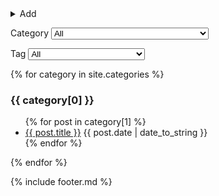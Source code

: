 ---
---
<details>
  <summary>Add</summary>
  <form id='add'>
    <input id=add_title placeholder=Title required>
    <input id=add_category placeholder=Category required>
    <select name="add_category" id="add_category">
      {% assign sorted_categories = site.categories | sort %}{% for category in sorted_categories %}<option value="{{ category[0] }}">{{ category[0] }} ({{ category[1] | size }})</option>{% endfor %}
    </select>
    <input id=add_tags placeholder=Tags>
    <input type=submit value=Editor>
  </form>
    <script>
    document.getElementById('add').onsubmit = (event) => {
      event.preventDefault();
      const category = document.getElementById('add_category').value.toLowerCase().replace(/[^a-zA-Z0-9]+/g,'-');
      const date = "{{ site.time | date: '%Y-%m-%d-' }}";
      const title = document.getElementById('add_title').value.toLowerCase().replace(/[^a-zA-Z0-9]+/g,'-');
      const tags = document.getElementById('add_tags').value;
      const url='{{ site.github.repository_url }}/new/main?filename=' + category + '/_posts/' + date + title + '.md&value=---%0Atags:%20[' + tags + ']%0A---%0A';
      location = url;
      return true
    };
  </script>
</details>
<p></p>

Category <select name="category" id="category">
    <option value="all">All</option>
    {% assign sorted_categories = site.categories | sort %}{% for category in sorted_categories %}<option value="{{ category[0] }}">{{ category[0] }} ({{ category[1] | size }})</option>{% endfor %}
</select>

Tag <select name="tag" id="tag">
    <option value="all">All</option>
    {% assign sorted_tags = site.tags | sort %}{% for tag in sorted_tags %}<option value="{{ tag[0] }}">{{ tag[0] }} ({{ tag[1] | size }})</option>{% endfor %}
</select>

<script>
  document.querySelectorAll('#category, #tag').forEach(select => {
    select.onchange = (e) => {
      const value = e.target.value;
      const id = e.target.id;
      if (value == 'all') {
        document.querySelectorAll('[' + id + ']').forEach(el => el.style.display = 'revert');
      } else {
        document.querySelectorAll('[' + id + ']').forEach(el => el.style.display = 'none');
        document.querySelectorAll('[' + id + '="' + value + '"]').forEach(el => el.style.display = 'revert')
      }
    }
  });
</script>

{% for category in site.categories %}<div category='{{ category[0] }}' tag='{{ category[1] | map: "tags" | join: " " }}'><h3>{{ category[0] }}</h3><ul>
{% for post in category[1] %}<li tag='{{ post.tags | join: " " }}'> <a href='{{ post.url | absolute_url }}'>{{ post.title }}</a> {{ post.date | date_to_string }}</li>
{% endfor %}</ul></div>
{% endfor %}

{% include footer.md %}
